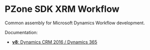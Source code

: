 # PZone SDK XRM Workflow
Common assembly for Microsoft Dynamics Workflow development.

Documentation:
<ul>
<li><a href="v8/index.html"><b>v8</b>: Dynamics CRM 2016 / Dynamics 365</a></li>
</ul>